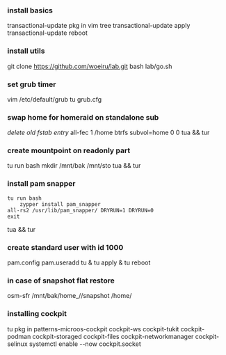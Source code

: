 ### install basics
transactional-update pkg in vim tree
transactional-update apply
transactional-update reboot

### install utils
git clone https://github.com/woeiru/lab.git
bash lab/go.sh

### set grub timer
vim /etc/default/grub
tu grub.cfg

### swap home for homeraid on standalone sub
*delete old fstab entry*
all-fec 1 /home btrfs subvol=home 0 0
tua && tur

### create mountpoint on readonly part
tu run bash
    mkdir /mnt/bak /mnt/sto
tua && tur

### install pam snapper
    tu run bash
        zypper install pam_snapper
    all-rs2 /usr/lib/pam_snapper/ DRYRUN=1 DRYRUN=0
    exit
tua && tur

### create standard user with id 1000
pam.config
pam.useradd <username> <usergroup>
tu & tu apply & tu reboot

### in case of snapshot flat restore
osm-sfr /mnt/bak/home_<username>/<sNr>/snapshot /home/<username>

### installing cockpit
tu pkg in patterns-microos-cockpit cockpit-ws cockpit-tukit cockpit-podman cockpit-storaged cockpit-files cockpit-networkmanager cockpit-selinux
systemctl enable --now cockpit.socket
